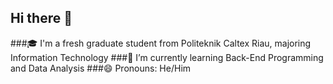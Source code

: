 ## Hi there 👋
###🎓 I'm a fresh graduate student from Politeknik Caltex Riau, majoring Information Technology
###🌱 I’m currently learning Back-End Programming and Data Analysis
###😄 Pronouns: He/Him

<!--
**albesc/albesc** is a ✨ _special_ ✨ repository because its `README.md` (this file) appears on your GitHub profile.

Here are some ideas to get you started:

- 🔭 I’m currently working on ...
- 🌱 I’m currently learning ...
- 👯 I’m looking to collaborate on ...
- 🤔 I’m looking for help with ...
- 💬 Ask me about ...
- 📫 How to reach me: ...
- 😄 Pronouns: ...
- ⚡ Fun fact: ...
-->
